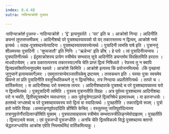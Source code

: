 ```yaml
---
index: 8.4.48
sutra: नादिन्याक्रोशे पुत्रस्य

---
```

_नादिन्याक्रोशे पुत्रस्य_ - नादिन्याक्रोशे । 'द्वे' इत्यनुवर्तते । 'यर' इति च । आक्रोशो निन्दा । आदिनीति ङ्यन्तं लुप्तसप्तमीकम् । आदिनीशब्दे परे पुत्रशब्दस्यावयवो यो यर् तकारस्तस्य न द्वित्वम्, आक्रोशे गम्ये इत्यर्थः । तदाह-पूत्रशब्दस्येत्यादिना । पुत्रशब्दस्यावयवस्येत्यर्थः । पुत्रादिनी त्वमसि पाषे इति । पुत्रानत्तुं शीलमस्याः पुत्रादिनी । 'सुप्यजातौ' इति णिनिः । 'ऋन्नेभ्य' इति ङीष् । हे पापे । त्वं पुत्रादिनीत्यन्वयः । पुत्रघातिनीत्यर्थः । ईदृशाक्रोशस्य प्रायेण स्त्रीष्वेव सम्भवात् सूत्रे आदिनीति ङ्यन्तमेव विवक्षितमिति हरदत्तः । माधवोऽप्येवम् । अत्र उकारात्परस्य तकारस्याऽनचि चेति प्राप्तं द्वित्वं निषिध्यते । रेफस्य तु न क्वापि द्वित्वप्रसक्तिरित्यनुपदमेव वक्ष्यते । आक्रोशे किमिति । आक्रोशे इत्यस्य किं प्रयोजनमित्यर्थः ।किं पृच्छायां जुगुप्सने॑ इत्यव्ययवर्गेऽमरः । एवमुत्तरत्राप्येवञ्जातीयकेषु द्रष्टव्यम् । तत्त्वकथन इति । यस्याः पुत्राः स्वयमेव म्रियन्ते तां प्रति पुत्रादिनीति वस्तुस्थितिकथने तु न द्वित्वनिषेधः, तत्र निन्दाया अप्रतीतेरित्यर्थः । तत्परे च । वार्तिकमेतत् । स आदिनीशब्दः परो यस्मात्स तत्परः । आदिनीशब्दपरके पुत्रशब्दे च परे पुत्रशब्दावयवस्य यरो न द्वित्वमित्यर्थः । पुत्रपुत्रादिनी त्वमिति । पुत्रस्य पुत्रानत्तीति विग्रहः । अत्र पूर्वस्य पुत्रशब्दस्य आदिनीशब्दः परो न भवति, द्वितीयपुत्रशब्देन व्यवधानात् । अतः पूर्वसूत्रेणाऽप्राप्ते द्वित्वनिषेधे इदमारब्धम् । वा हतजग्धयोः । हतशब्दे जग्धशब्दे च परे पुत्रशब्दावयवस्य यरो द्वित्वं वा स्यादित्यर्थः । पुत्रहतीति । तकारद्वित्वे रूपम् । पुत्रो हतो ययेति विग्रहः ।अस्वाङ्गपूर्वपदा॑दिति ङीषिति केचित् । वस्तुतस्तु जातिपूर्वादित्यस्य तत्रानुवृत्तेर्गौरादित्वान्ङीषिति युक्तम् । पुत्रघातसाहसस्य स्त्रीष्वेव सम्भवात्स्त्रीलिङ्गमेवोदाहृतम् । पुत्रहतीति । द्वित्वाऽभावे रूपम् । एवं पुत्रजग्धी पुत्रजग्धीति । अनचि चेति द्वित्वविकल्पे सिद्धे पुत्रशब्दस्य क्तान्ते चेद्धतजग्धयोरेव आक्रोश एवेति नियमार्थमिदं वार्तिकमित्याहुः ।